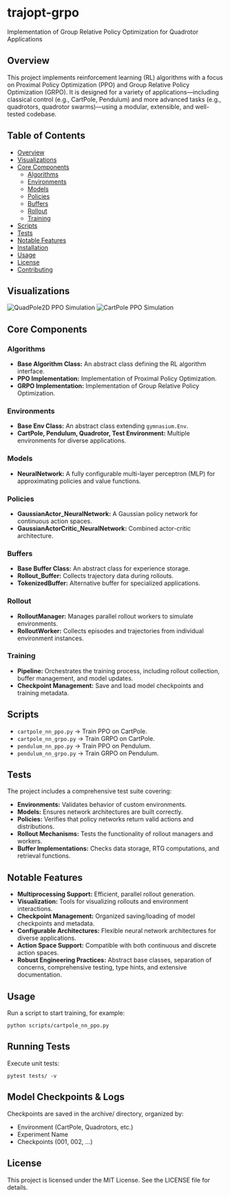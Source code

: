# trajopt-grpo
Implementation of Group Relative Policy Optimization for Quadrotor Applications

## Overview

This project implements reinforcement learning (RL) algorithms with a focus on Proximal Policy Optimization (PPO) and Group Relative Policy Optimization (GRPO). It is designed for a variety of applications—including classical control (e.g., CartPole, Pendulum) and more advanced tasks (e.g., quadrotors, quadrotor swarms)—using a modular, extensible, and well-tested codebase.

## Table of Contents

- [Overview](#overview)
- [Visualizations](#visualizations)
- [Core Components](#core-components)
  - [Algorithms](#algorithms)
  - [Environments](#environments)
  - [Models](#models)
  - [Policies](#policies)
  - [Buffers](#buffers)
  - [Rollout](#rollout)
  - [Training](#training)
- [Scripts](#scripts)
- [Tests](#tests)
- [Notable Features](#notable-features)
- [Installation](#installation)
- [Usage](#usage)
- [License](#license)
- [Contributing](#contributing)

## Visualizations

![QuadPole2D PPO Simulation](https://github.com/Dyllon-Preston/trajopt-grpo/blob/main/reports/QuadPole2D/quadpole2d_nn_ppo/001/simulation.gif)
![CartPole PPO Simulation](https://github.com/Dyllon-Preston/trajopt-grpo/blob/main/reports/CartPole/cartpole_nn_ppo/001/simulation.gif)

## Core Components
### Algorithms
- **Base Algorithm Class:** An abstract class defining the RL algorithm interface.
- **PPO Implementation:** Implementation of Proximal Policy Optimization.
- **GRPO Implementation:** Implementation of Group Relative Policy Optimization.

### Environments
- **Base Env Class:** An abstract class extending `gymnasium.Env`.
- **CartPole, Pendulum, Quadrotor, Test Environment:** Multiple environments for diverse applications.

### Models
- **NeuralNetwork:** A fully configurable multi-layer perceptron (MLP) for approximating policies and value functions.

### Policies
- **GaussianActor_NeuralNetwork:** A Gaussian policy network for continuous action spaces.
- **GaussianActorCritic_NeuralNetwork:** Combined actor-critic architecture.

### Buffers
- **Base Buffer Class:** An abstract class for experience storage.
- **Rollout_Buffer:** Collects trajectory data during rollouts.
- **TokenizedBuffer:** Alternative buffer for specialized applications.

### Rollout
- **RolloutManager:** Manages parallel rollout workers to simulate environments.
- **RolloutWorker:** Collects episodes and trajectories from individual environment instances.

### Training
- **Pipeline:** Orchestrates the training process, including rollout collection, buffer management, and model updates.
- **Checkpoint Management:** Save and load model checkpoints and training metadata.

## Scripts

- `cartpole_nn_ppo.py` → Train PPO on CartPole.
- `cartpole_nn_grpo.py` → Train GRPO on CartPole.
- `pendulum_nn_ppo.py` → Train PPO on Pendulum.
- `pendulum_nn_grpo.py` → Train GRPO on Pendulum.

## Tests

The project includes a comprehensive test suite covering:
- **Environments:** Validates behavior of custom environments.
- **Models:** Ensures network architectures are built correctly.
- **Policies:** Verifies that policy networks return valid actions and distributions.
- **Rollout Mechanisms:** Tests the functionality of rollout managers and workers.
- **Buffer Implementations:** Checks data storage, RTG computations, and retrieval functions.


## Notable Features

- **Multiprocessing Support:** Efficient, parallel rollout generation.
- **Visualization:** Tools for visualizing rollouts and environment interactions.
- **Checkpoint Management:** Organized saving/loading of model checkpoints and metadata.
- **Configurable Architectures:** Flexible neural network architectures for diverse applications.
- **Action Space Support:** Compatible with both continuous and discrete action spaces.
- **Robust Engineering Practices:** Abstract base classes, separation of concerns, comprehensive testing, type hints, and extensive documentation.



## Usage

Run a script to start training, for example:

`python scripts/cartpole_nn_ppo.py`

## Running Tests

Execute unit tests:

`pytest tests/ -v`

## Model Checkpoints & Logs

Checkpoints are saved in the archive/ directory, organized by:
- Environment (CartPole, Quadrotors, etc.)
- Experiment Name
- Checkpoints (001, 002, ...)

## License

This project is licensed under the MIT License. See the LICENSE file for details.

